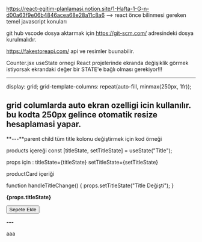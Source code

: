 https://react-egitim-planlamasi.notion.site/1-Hafta-1-G-n-d00a63f9e06b4846acea68e28a11c8a6 --> react önce bilinmesi gereken temel javascript konuları

git hub vscode dosya aktarmak için https://git-scm.com/ adresindeki dosya kurulmalıdır.

https://fakestoreapi.com/ api ve resimler buunabilir.

Counter.jsx useState ornegi
React projelerinde ekranda değişiklik görmek istiyorsak ekrandaki değer bir STATE'e bağlı olması gerekiyor!!!

---

display: grid;
grid-template-columns: repeat(auto-fill, minmax(250px, 1fr));

## grid columlarda auto ekran ozelligi icin kullanılır. bu kodta 250px gelince otomatik resize hesaplamasi yapar.

**_---_**parent child tüm title kolonu değiştirmek için kod örneği

products içereği
const [titleState, setTitleState] = useState("Title");

props için :
titleState={titleState}
setTitleState={setTitleState}

productCard içeriği

function handleTitleChange() {
props.setTitleState("Title Değişti");
}

<strong className="product-title">{props.titleState}</strong>

<button onClick={handleTitleChange}> Sepete Ekle</button>

**_---_**

aaa
